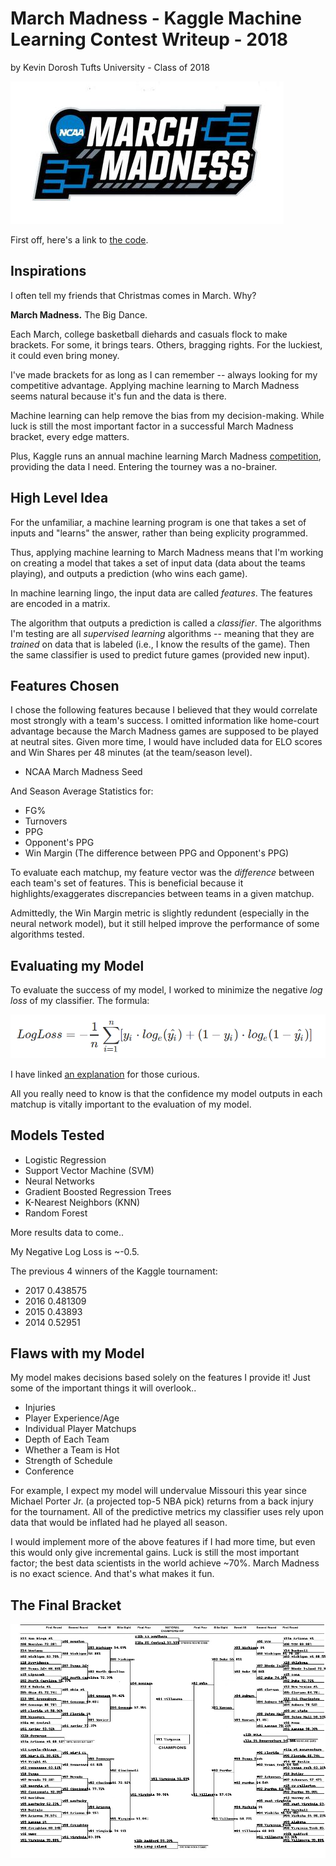 # March Madness - Kaggle Machine Learning Contest Writeup - 2018

by Kevin Dorosh
Tufts University - Class of 2018

![March Madness Logo](NCAA_March_Madness_logo_2016.jpg)

First off, here's a link to [the code](https://github.com/kdorosh/MarchMadnessKaggleML2018/blob/master/nbs/script.ipynb).

## Inspirations

I often tell my friends that Christmas comes in March. Why?

**March Madness.** The Big Dance. 

Each March, college basketball diehards and casuals flock to make brackets. For some, it brings tears. Others, bragging rights. For the luckiest, it could even bring money.

I've made brackets for as long as I can remember -- always looking for my competitive advantage. Applying machine learning to March Madness seems natural because it's fun and the data is there.

Machine learning can help remove the bias from my decision-making. While luck is still the most important factor in a successful March Madness bracket, every edge matters.

Plus, Kaggle runs an annual machine learning March Madness [competition](https://www.kaggle.com/c/mens-machine-learning-competition-2018), providing the data I need. Entering the tourney was a no-brainer.

## High Level Idea

For the unfamiliar, a machine learning program is one that takes a set of inputs and "learns" the answer, rather than being explicity programmed.

Thus, applying machine learning to March Madness means that I'm working on creating a model that takes a set of input data (data about the teams playing), and outputs a prediction (who wins each game).

In machine learning lingo, the input data are called *features*. The features are encoded in a matrix.

The algorithm that outputs a prediction is called a *classifier*. The algorithms I'm testing are all *supervised learning* algorithms -- meaning that they are *trained* on data that is labeled (i.e., I know the results of the game). Then the same classifier is used to predict future games (provided new input).

## Features Chosen

I chose the following features because I believed that they would correlate most strongly with a team's success. I omitted information like home-court advantage because the March Madness games are supposed to be played at neutral sites. Given more time, I would have included data for ELO scores and Win Shares per 48 minutes (at the team/season level).

* NCAA March Madness Seed

And Season Average Statistics for:

* FG%
* Turnovers
* PPG
* Opponent's PPG
* Win Margin (The difference between PPG and Opponent's PPG)

To evaluate each matchup, my feature vector was the *difference* between each team's set of features. This is beneficial because it highlights/exaggerates discrepancies between teams in a given matchup.

Admittedly, the Win Margin metric is slightly redundent (especially in the neural network model), but it still helped improve the performance of some algorithms tested. 

## Evaluating my Model

To evaluate the success of my model, I worked to minimize the negative *log loss* of my classifier. The formula:

![LogLossFunctionPNG](KaggleLogLossFormula.png)

I have linked [an explanation](https://rstudio-pubs-static.s3.amazonaws.com/157427_74913a13c3254d128bc69937434fbfa8.html) for those curious.

All you really need to know is that the confidence my model outputs in each matchup is vitally important to the evaluation of my model.

## Models Tested

* Logistic Regression
* Support Vector Machine (SVM)
* Neural Networks
* Gradient Boosted Regression Trees
* K-Nearest Neighbors (KNN)
* Random Forest

More results data to come..

My Negative Log Loss is ~-0.5.

The previous 4 winners of the Kaggle tournament:
* 2017 0.438575 
* 2016 0.481309 
* 2015 0.43893 
* 2014 0.52951

## Flaws with my Model

My model makes decisions based solely on the features I provide it! Just some of the important things it will overlook..

* Injuries
* Player Experience/Age
* Individual Player Matchups
* Depth of Each Team
* Whether a Team is Hot
* Strength of Schedule
* Conference

For example, I expect my model will undervalue Missouri this year since Michael Porter Jr. (a projected top-5 NBA pick) returns from a back injury for the tournament. All of the predictive metrics my classifier uses rely upon data that would be inflated had he played all season.

I would implement more of the above features if I had more time, but even this would only give incremental gains. Luck is still the most important factor; the best data scientists in the world achieve ~70%. March Madness is no exact science. And that's what makes it fun.

## The Final Bracket

![Final Bracket png](output.png)